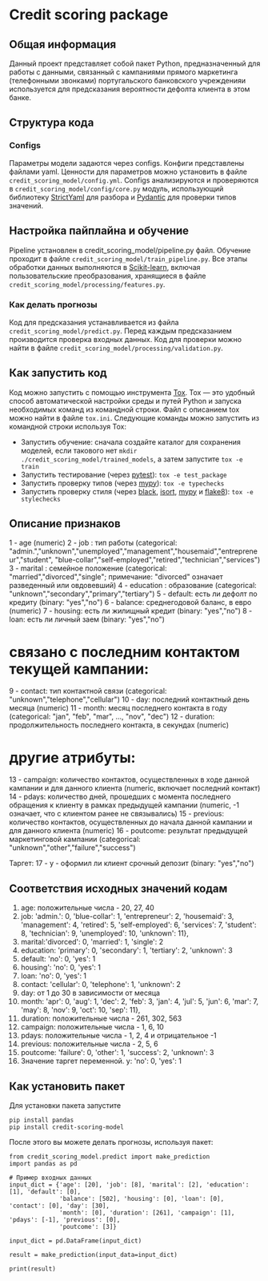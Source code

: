 # Credit scoring package

## Общая информация

Данный проект представляет собой пакет Python, предназначенный для работы с данными, связанный с кампаниями прямого маркетинга (телефонными звонками) португальского банковского учрежденияи используется для предсказания вероятности дефолта клиента в этом банке.

## Структура кода 
### Configs

Параметры модели задаются через configs. Конфиги представлены файлами yaml. Ценности для параметров можно установить в файле `credit_scoring_model/config.yml`. Configs анализируются и проверяются в `credit_scoring_model/config/core.py` модуль, использующий библиотеку [StrictYaml](https://github.com/crdoconnor/strictyaml) для разбора и [Pydantic](https://pydantic-docs.helpmanual.io/) для проверки типов значений. 

## Настройка пайплайна и обучение

Pipeline установлен в credit_scoring_model/pipeline.py файл. Обучение проходит в файле `credit_scoring_model/train_pipeline.py`. Все этапы обработки данных выполняются в [Scikit-learn](https://scikit-learn.org/stable/), включая пользовательские преобразования, хранящиеся в файле `credit_scoring_model/processing/features.py`. 


### Как делать прогнозы

Код для предсказания устанавливается из файла `credit_scoring_model/predict.py`. Перед каждым предсказанием производится проверка входных данных. Код для проверки можно найти в файле `credit_scoring_model/processing/validation.py`. 


## Как запустить код 

Код можно запустить с помощью инструмента [Tox](https://pypi.org/project/tox/). Tox — это удобный способ автоматической настройки среды и путей Python и запуска необходимых команд из командной строки. Файл с описанием tox можно найти в файле `tox.ini`. Следующие команды можно запустить из командной строки используя Tox:

* Запустить обучение: сначала создайте каталог для сохранения моделей, если такового нет `mkdir ./credit_scoring_model/trained_models`, а затем запустите `tox -e train`
* Запустить тестирование (через [pytest](https://docs.pytest.org/en/6.2.x/)): `tox -e test_package`
* Запустить проверку типов (через [mypy](https://mypy.readthedocs.io/en/stable/)): `tox -e typechecks`
* Запустить проверку стиля (через [black](https://github.com/psf/black), [isort](https://github.com/PyCQA/isort), [mypy](https://mypy.readthedocs.io/en/stable/)
и [flake8](https://pypi.org/project/flake8/)): `tox -e stylechecks`

## Описание признаков
   1 - age (numeric)
   2 - job : тип работы (categorical: "admin.","unknown","unemployed","management","housemaid","entrepreneur","student",
                                       "blue-collar","self-employed","retired","technician","services")
   3 - marital : семейное положение (categorical: "married","divorced","single"; примечание: "divorced" означает разведенный или овдовевший)
   4 - education : образование (categorical: "unknown","secondary","primary","tertiary")
   5 - default: есть ли дефолт по кредиту (binary: "yes","no")
   6 - balance: среднегодовой баланс, в евро (numeric)
   7 - housing: есть ли жилищный кредит (binary: "yes","no")
   8 - loan: есть ли личный заем (binary: "yes","no")
   # связано с последним контактом текущей кампании:
   9 - contact: тип контактной связи (categorical: "unknown","telephone","cellular")
  10 - day: последний контактный день месяца (numeric)
  11 - month: месяц последнего контакта в году (categorical: "jan", "feb", "mar", ..., "nov", "dec")
  12 - duration: продолжительность последнего контакта, в секундах (numeric)
   # другие атрибуты:
  13 - campaign: количество контактов, осуществленных в ходе данной кампании и для данного клиента (numeric, включает последний контакт)
  14 - pdays: количество дней, прошедших с момента последнего обращения к клиенту в рамках предыдущей кампании (numeric, -1 означает, что с клиентом ранее не связывались)
  15 - previous: количество контактов, осуществленных до начала данной кампании и для данного клиента (numeric)
  16 - poutcome: результат предыдущей маркетинговой кампании (categorical: "unknown","other","failure","success")

  Таргет:
  17 - y - оформил ли клиент срочный депозит (binary: "yes","no")

## Соответствия исходных значений кодам
1) age: положительные числа - 20, 27, 40
2) job:
'admin.': 0,
'blue-collar': 1,
'entrepreneur': 2,
'housemaid': 3,
'management': 4,
'retired': 5,
'self-employed': 6,
'services': 7,
'student': 8,
'technician': 9,
'unemployed': 10,
'unknown': 11},
3) marital:'divorced': 0, 'married': 1, 'single': 2
4) education: 'primary': 0, 'secondary': 1, 'tertiary': 2, 'unknown': 3
5) default: 'no': 0, 'yes': 1
6) housing': 'no': 0, 'yes': 1
7) loan: 'no': 0, 'yes': 1
8) contact: 'cellular': 0, 'telephone': 1, 'unknown': 2
9) day: от 1 до 30 в зависимости от месяца
10) month:
'apr': 0,
'aug': 1,
'dec': 2,
'feb': 3,
'jan': 4,
'jul': 5,
'jun': 6,
'mar': 7,
'may': 8,
'nov': 9,
'oct': 10,
'sep': 11},
11) duration: положительные числа - 261, 302, 563
12) campaign: положительные числа - 1, 6, 10
13) pdays: положительные числа - 1, 2, 4 и отрицательное -1
14) previous: положительные числа - 2, 5, 6
15) poutcome:
'failure': 0,
'other': 1,
'success': 2,
'unknown': 3
16) Значение таргет переменной. y: 'no': 0, 'yes': 1

## Как установить пакет

Для установки пакета запустите 

```
pip install pandas
pip install credit-scoring-model
```

После этого вы можете делать прогнозы, используя пакет: 

```
from credit_scoring_model.predict import make_prediction
import pandas as pd

# Пример входных данных
input_dict = {'age': [20], 'job': [8], 'marital': [2], 'education': [1], 'default': [0], 
              'balance': [502], 'housing': [0], 'loan': [0], 'contact': [0], 'day': [30], 
              'month': [0], 'duration': [261], 'campaign': [1], 'pdays': [-1], 'previous': [0],
              'poutcome': [3]}

input_dict = pd.DataFrame(input_dict)

result = make_prediction(input_data=input_dict)

print(result)
```
